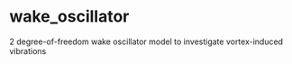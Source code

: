 # wake_oscillator
2 degree-of-freedom wake oscillator model to investigate vortex-induced vibrations
